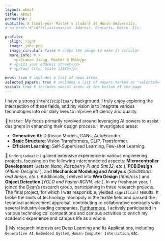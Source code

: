 ```yaml
---
layout: about
title: About
permalink: /
subtitle: A final-year Master's student at Hunan University.
# <a href='#'>Affiliations</a>. Address. Contacts. Motto. Etc.

profile:
  align: right
  image: john.png
  image_circular: false # crops the image to make it circular
  more_info: # >
    <p>Jianan Jiang, Master @ HNU</p>
  # <p>123 your address street</p>
  # <p>Your City, State 12345</p>

news: true # includes a list of news items
selected_papers: true # includes a list of papers marked as "selected={true}"
social: true # includes social icons at the bottom of the page
---
```



I have a strong `interdisciplinary` background. I truly enjoy exploring the intersection of these fields, and my vision is to integrate various technologies into our daily lives to improve efficiency and quality.

🥰 `Master`: My focus primarily revolved around leveraging AI powers to assist designers in enhancing their design process. I investigated areas:
- <b>Generative AI</b>: Diffusion Models, GANs, AutoEncoder.
- <b>Basic Structure</b>: Vision Transformers, CLIP, Transformer.
- <b>Efficient Learning</b>: Self-Supervised Learning, Few-shot Learning.

🥰 `Undergraduate`: I gained extensive experience in various engineering projects, focusing on the following interconnected aspects: <b>Microcontroller Development</b> (*Jetson Nano, Raspberry Pi and Stm32, etc.*), <b>PCB Design</b> (*Altium Designer* ), and <b>Mechanical Modeling and Analysis</b> (*SolidWorks and Ansys, etc.*). Additionally, I delved into <b>Web Design</b> (*html/css* ) and <b>Object Detection</b> (*YOLO and Faster-RCNN, etc.*).
In my freshman year, I joined the [<u>Dean</u>](https://iai.dhu.edu.cn/2021/0525/c20255a281050/page.htm)’s research group, participating in three research projects. The final project, for which I was responsible, yielded `significant` results. It broke the limits of technology monopoly in the textile field and passed the technical achievement appraisal, contributing to collaborative contracts with several industry-leading companies. <u>Furthermore</u>, I actively participated in various technological competitions and campus activities to enrich my academic experience and campus life as a whole.

🔭 My research interests are Deep Learning and Its Applications, including `Generative AI`, `Embedded System`, `Human-Computer Interaction`, etc.
